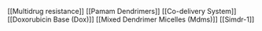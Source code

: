 [[Multidrug resistance]]
[[Pamam Dendrimers]]
[[Co-delivery System]]
[[Doxorubicin Base (Dox)]]
[[Mixed Dendrimer Micelles (Mdms)]]
[[Simdr-1]]
